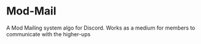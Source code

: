 # Mod-Mail
A Mod Mailing system algo for Discord. Works as a medium for members to communicate with the higher-ups
